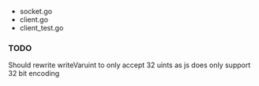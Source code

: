 
* socket.go
* client.go
* client_test.go

### TODO
Should rewrite writeVaruint to only accept 32 uints as js does only support 32 bit encoding